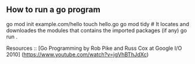 
## How to run a go program
go mod init example.com/hello
touch hello.go
go mod tidy  # It locates and downloades the modules that contains the imported packages (if any)
go run . 


Resources ::
[Go Programming by Rob Pike and Russ Cox at Google I/O 2010] (https://www.youtube.com/watch?v=jgVhBThJdXc)